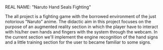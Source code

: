 REAL NAME:
"Naruto Hand Seals Fighting"

The all project is a fighting game with the borrowed environment of the just notorious
"Naruto" anime.
The didactic aim in this project focuses on the purpose of an augmented reality section in which the player have to interact with his/her own hands and fingers with the system through the webcam.
In the current section we'll implement the engine recognition of the hand signs and a little training section for the user to became familiar to some signs.